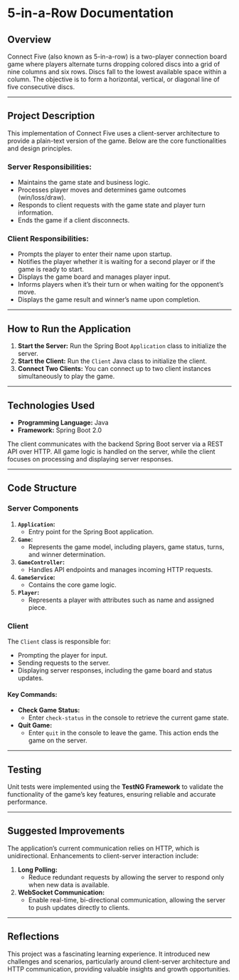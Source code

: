 # 5-in-a-Row Documentation

## Overview
Connect Five (also known as 5-in-a-row) is a two-player connection board game where players alternate turns dropping colored discs into a grid of nine columns and six rows. Discs fall to the lowest available space within a column. The objective is to form a horizontal, vertical, or diagonal line of five consecutive discs.

---

## Project Description
This implementation of Connect Five uses a client-server architecture to provide a plain-text version of the game. Below are the core functionalities and design principles.

### Server Responsibilities:
- Maintains the game state and business logic.
- Processes player moves and determines game outcomes (win/loss/draw).
- Responds to client requests with the game state and player turn information.
- Ends the game if a client disconnects.

### Client Responsibilities:
- Prompts the player to enter their name upon startup.
- Notifies the player whether it is waiting for a second player or if the game is ready to start.
- Displays the game board and manages player input.
- Informs players when it’s their turn or when waiting for the opponent’s move.
- Displays the game result and winner’s name upon completion.

---

## How to Run the Application
1. **Start the Server:** Run the Spring Boot `Application` class to initialize the server.
2. **Start the Client:** Run the `Client` Java class to initialize the client.
3. **Connect Two Clients:** You can connect up to two client instances simultaneously to play the game.

---

## Technologies Used
- **Programming Language:** Java
- **Framework:** Spring Boot 2.0

The client communicates with the backend Spring Boot server via a REST API over HTTP. All game logic is handled on the server, while the client focuses on processing and displaying server responses.

---

## Code Structure

### Server Components
1. **`Application`:**
   - Entry point for the Spring Boot application.
2. **`Game`:**
   - Represents the game model, including players, game status, turns, and winner determination.
3. **`GameController`:**
   - Handles API endpoints and manages incoming HTTP requests.
4. **`GameService`:**
   - Contains the core game logic.
5. **`Player`:**
   - Represents a player with attributes such as name and assigned piece.

### Client
The `Client` class is responsible for:
- Prompting the player for input.
- Sending requests to the server.
- Displaying server responses, including the game board and status updates.

#### Key Commands:
- **Check Game Status:**
  - Enter `check-status` in the console to retrieve the current game state.
- **Quit Game:**
  - Enter `quit` in the console to leave the game. This action ends the game on the server.

---

## Testing
Unit tests were implemented using the **TestNG Framework** to validate the functionality of the game’s key features, ensuring reliable and accurate performance.

---

## Suggested Improvements
The application’s current communication relies on HTTP, which is unidirectional. Enhancements to client-server interaction include:

1. **Long Polling:**
   - Reduce redundant requests by allowing the server to respond only when new data is available.
2. **WebSocket Communication:**
   - Enable real-time, bi-directional communication, allowing the server to push updates directly to clients.

---

## Reflections
This project was a fascinating learning experience. It introduced new challenges and scenarios, particularly around client-server architecture and HTTP communication, providing valuable insights and growth opportunities.

